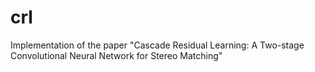 # crl
Implementation of the paper "Cascade Residual Learning: A Two-stage Convolutional Neural Network for Stereo Matching"
